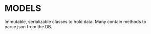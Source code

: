 # MODELS

Immutable, serializable classes to hold data. Many contain methods to parse json from the DB.